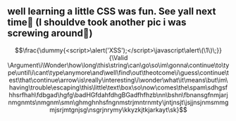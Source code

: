 ## well learning a little CSS was fun. See yall next time👋 (I shouldve took another pic i was screwing around🥲)


```math
\frac{\dummy{<script>\alert('XSS');</script>\javascript\alert\(\1\)\;}}{\Valid \Argument\i\Wonder\how\long\this\string\can\go\so\im\gonna\continue\to\type\until\i\cant\type\anymore\and\well\find\out\theotcome\i\guess\continue\test\that\continue\arrow\is\really\interesting\i\wonder\what\it\means\but\im\having\trouble\escaping\this\little\text\box\so\now\comes\the\spam\sdhgsfhhsrfhah\fdbgad\hgfg\badHGfdahfdhgBGadfhfhzb\nn\bshn\fbnansgfnmjarjnmgnmts\nmgnm\smn\ghmghnhsfngnmstrjmntrnmty\jntjnsjt\jsjjnsjnmsmmgmjsrjmtgnjsg\nsgrjnrymy\kkyzkjtkjarkayt\sk}
```

